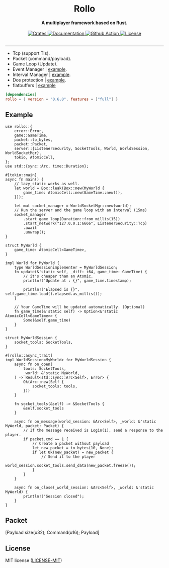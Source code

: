 <h1 align="center">Rollo</h1>
<div align="center">
 <strong>
   A multiplayer framework based on Rust.
 </strong>
</div>

<br />

<div align="center">
  <a href="https://crates.io/crates/rollo">
    <img src="https://img.shields.io/crates/v/rollo.svg"
    alt="Crates" />
  </a>
  <a href="https://docs.rs/rollo">
    <img src="https://docs.rs/rollo/badge.svg"
    alt="Documentation" />
  </a>
   <a href="https://github.com/netskillzgh/rollo/actions/workflows/rust.yml">
    <img src="https://github.com/netskillzgh/rollo/actions/workflows/rust.yml/badge.svg"
    alt="Github Action" />
  </a>
   <a href="https://github.com/netskillzgh/rollo#license">
    <img src="https://img.shields.io/badge/license-MIT-blue.svg"
    alt="License" />
  </a>
</div>

<br />

<hr>

- Tcp (support Tls).
- Packet (command/payload).
- Game Loop (Update).
- Event Manager | [example](https://github.com/netskillzgh/rollo/blob/master/examples/event.rs).
- Interval Manager | [example](https://github.com/netskillzgh/rollo/blob/master/examples/interval.rs).
- Dos protection | [example](https://github.com/netskillzgh/rollo/blob/master/examples/dos.rs).
- flatbuffers | [example](https://github.com/netskillzgh/rollo/blob/master/examples/flatbuffers.rs)

```toml
[dependencies]
rollo = { version = "0.6.0", features = ["full"] }
```

## Example

```rust,no_run
use rollo::{
    error::Error,
    game::GameTime,
    packet::to_bytes,
    packet::Packet,
    server::{ListenerSecurity, SocketTools, World, WorldSession, WorldSocketMgr},
    tokio, AtomicCell,
};
use std::{sync::Arc, time::Duration};

#[tokio::main]
async fn main() {
    // lazy_static works as well.
    let world = Box::leak(Box::new(MyWorld {
        game_time: AtomicCell::new(GameTime::new()),
    }));

    let mut socket_manager = WorldSocketMgr::new(world);
    // Run the server and the game loop with an interval (15ms)
    socket_manager
        .start_game_loop(Duration::from_millis(15))
        .start_network("127.0.0.1:6666", ListenerSecurity::Tcp)
        .await
        .unwrap();
}

struct MyWorld {
    game_time: AtomicCell<GameTime>,
}

impl World for MyWorld {
    type WorldSessionimplementer = MyWorldSession;
    fn update(&'static self, _diff: i64, game_time: GameTime) {
        // it's cheaper than an Atomic.
        println!("Update at : {}", game_time.timestamp);

        println!("Elapsed is {}", self.game_time.load().elapsed.as_millis());
    }

    // Your GameTime will be updated automatically. (Optional)
    fn game_time(&'static self) -> Option<&'static AtomicCell<GameTime>> {
        Some(&self.game_time)
    }
}

struct MyWorldSession {
    socket_tools: SocketTools,
}

#[rollo::async_trait]
impl WorldSession<MyWorld> for MyWorldSession {
    async fn on_open(
        tools: SocketTools,
        _world: &'static MyWorld,
    ) -> Result<std::sync::Arc<Self>, Error> {
        Ok(Arc::new(Self {
            socket_tools: tools,
        }))
    }

    fn socket_tools(&self) -> &SocketTools {
        &self.socket_tools
    }

    async fn on_message(world_session: &Arc<Self>, _world: &'static MyWorld, packet: Packet) {
        // If the message received is Login(1), send a response to the player.
        if packet.cmd == 1 {
            // Create a packet without payload
            let new_packet = to_bytes(10, None);
            if let Ok(new_packet) = new_packet {
                // Send it to the player
                world_session.socket_tools.send_data(new_packet.freeze());
            }
        }
    }

    async fn on_close(_world_session: &Arc<Self>, _world: &'static MyWorld) {
        println!("Session closed");
    }
}
```

## Packet

[Payload size(u32); Command(u16); Payload]

## License

MIT license ([LICENSE-MIT](LICENSE-MIT))